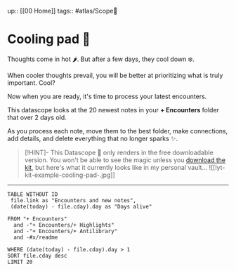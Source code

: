up:: [[00 Home]]
tags:: #atlas/Scope🔬 

# Cooling pad 🧊
Thoughts come in hot 🌶. But after a few days, they cool down ❄️.

When cooler thoughts prevail, you will be better at prioritizing what is truly important. Cool? 

Now when you are ready, it's time to process your latest encounters. 

This datascope looks at the 20 newest notes in your **+ Encounters** folder that over 2 days old. 

As you process each note, move them to the best folder, make connections, add details, and delete everything that no longer sparks ✨. 

> [!HINT]- This Datascope 🔬 only renders in the free downloadable version.
> You won't be able to see the magic unless you [download the kit](https://www.linkingyourthinking.com/download-lyt-kit), but here's what it currently looks like in my personal vault... 
> ![[lyt-kit-example-cooling-pad-.jpg]]

---

``` dataview
TABLE WITHOUT ID
 file.link as "Encounters and new notes",
 (date(today) - file.cday).day as "Days alive"

FROM "+ Encounters" 
  and -"+ Encounters/+ Highlights" 
  and -"+ Encounters/+ Antilibrary"
  and -#x/readme

WHERE (date(today) - file.cday).day > 1
SORT file.cday desc
LIMIT 20
```